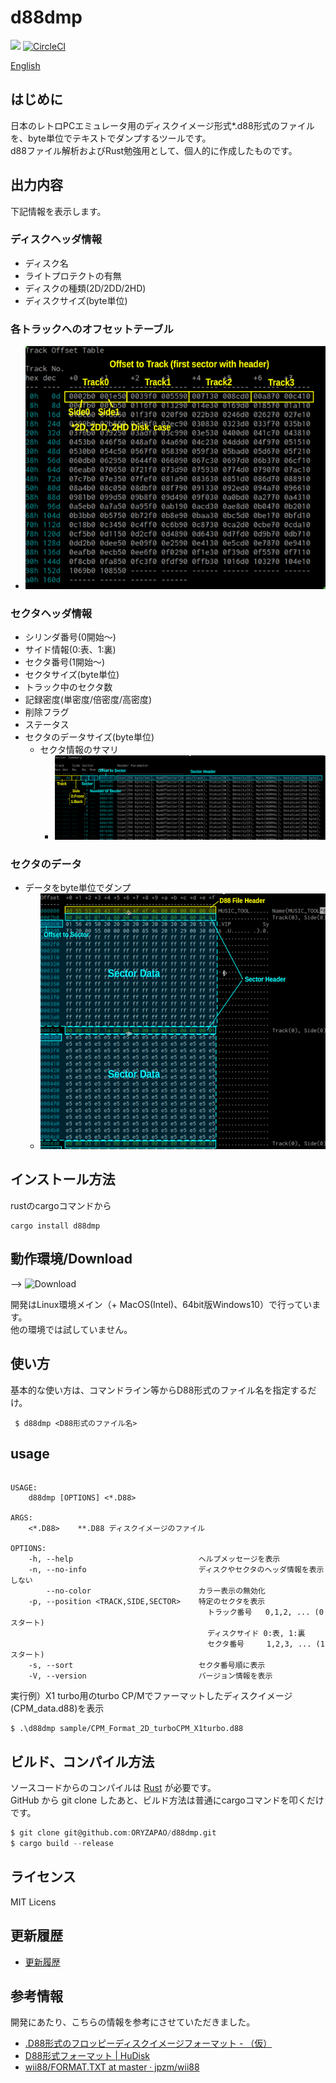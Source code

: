 d88dmp
=======
![](https://github.com/ORYZAPAO/d88dmp/workflows/Rust/badge.svg)
[![CircleCI](https://circleci.com/gh/ORYZAPAO/d88dmp/tree/main.svg?style=svg)](https://circleci.com/gh/ORYZAPAO/d88dmp/tree/main)

[English](/README.md)

はじめに
--------

日本のレトロPCエミュレータ用のディスクイメージ形式*.d88形式のファイルを、byte単位でテキストでダンプするツールです。  
d88ファイル解析およびRust勉強用として、個人的に作成したものです。  

出力内容
--------

下記情報を表示します。  
### ディスクヘッダ情報
  + ディスク名
  + ライトプロテクトの有無
  + ディスクの種類(2D/2DD/2HD)
  + ディスクサイズ(byte単位)
### 各トラックへのオフセットテーブル
  + ![example](https://github.com/ORYZAPAO/d88dmp/blob/main/image/d88dmp_track_offset.png?raw=true)
### セクタヘッダ情報
  + シリンダ番号(0開始〜)
  + サイド情報(0:表、1:裏) 
  + セクタ番号(1開始〜) 
  + セクタサイズ(byte単位)
  + トラック中のセクタ数
  + 記録密度(単密度/倍密度/高密度)
  + 削除フラグ
  + ステータス
  + セクタのデータサイズ(byte単位)
    + セクタ情報のサマリ  
      + ![example](https://github.com/ORYZAPAO/d88dmp/blob/main/image/d88dmp_sector_summary.png?raw=true)
### セクタのデータ
  + データをbyte単位でダンプ  
    + ![example](https://github.com/ORYZAPAO/d88dmp/blob/main/image/d88dmp_row_data.png?raw=true)


インストール方法
---------------------
rustのcargoコマンドから
```
cargo install d88dmp
```

動作環境/Download
------------
--> ![Download](https://github.com/ORYZAPAO/d88dmp/releases)

開発はLinux環境メイン（+ MacOS(Intel)、64bit版Windows10）で行っています。  
他の環境では試していません。

使い方
------
基本的な使い方は、コマンドライン等からD88形式のファイル名を指定するだけ。
```
 $ d88dmp <D88形式のファイル名>
```

## usage 
```

USAGE:
    d88dmp [OPTIONS] <*.D88>

ARGS:
    <*.D88>    **.D88 ディスクイメージのファイル

OPTIONS:
    -h, --help                            ヘルプメッセージを表示
    -n, --no-info                         ディスクやセクタのヘッダ情報を表示しない
        --no-color                        カラー表示の無効化
    -p, --position <TRACK,SIDE,SECTOR>    特定のセクタを表示
                                            トラック番号   0,1,2, ... (0スタート)
                                            ディスクサイド 0:表, 1:裏 
                                            セクタ番号     1,2,3, ... (1スタート)
    -s, --sort                            セクタ番号順に表示
    -V, --version                         バージョン情報を表示

```

実行例）X1 turbo用のturbo CP/Mでファーマットしたディスクイメージ(CPM_data.d88)を表示  

```
$ .\d88dmp sample/CPM_Format_2D_turboCPM_X1turbo.d88
```

ビルド、コンパイル方法
---------------------

ソースコードからのコンパイルは [Rust](https://www.rust-lang.org) が必要です。  
GitHub から git clone したあと、ビルド方法は普通にcargoコマンドを叩くだけです。  
```d
$ git clone git@github.com:ORYZAPAO/d88dmp.git
$ cargo build --release
```

ライセンス
----------
 MIT Licens

更新履歴
----------
+ [更新履歴](CHANGELOG.md)

参考情報
---------------------

開発にあたり、こちらの情報を参考にさせていただきました。

+ [.D88形式のフロッピーディスクイメージフォーマット - （仮）](https://gra4.hatenadiary.jp/entry/20171108/1510096429)
+ [D88形式フォーマット | HuDisk](https://boukichi.github.io/HuDisk/DISK.html)
+ [wii88/FORMAT.TXT at master · jpzm/wii88](https://github.com/jpzm/wii88/blob/master/document/FORMAT.TXT)
